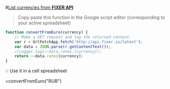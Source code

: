 #[List currencies from **FIXER API**](http://api.fixer.io/latest)

>Copy paste this function in the Google script editor (corresponding to your active spreadsheet)

```js
function convertFromEuro(currency) {
    // Make a GET request and log the returned content.
    var r = UrlFetchApp.fetch('http://api.fixer.io/latest');
    var data = JSON.parse(r.getContentText());
    //Logger.log(~~data.rates.[currency]);
    return ~~data.rates[currency];
}
```
:bulb: Use it in a cell spreadsheet

=convertFromEuro("RUB")
